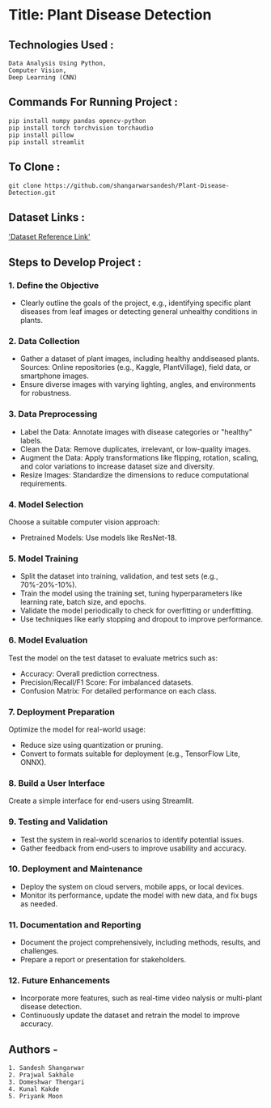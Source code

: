 # Title: Plant Disease Detection
## Technologies Used :
```
Data Analysis Using Python,
Computer Vision,
Deep Learning (CNN)
```

## Commands For Running Project :

```
pip install numpy pandas opencv-python
pip install torch torchvision torchaudio
pip install pillow
pip install streamlit
```
## To Clone :
`
git clone https://github.com/shangarwarsandesh/Plant-Disease-Detection.git
`
## Dataset Links :

['Dataset Reference Link'](https://github.com/pratikkayal/PlantDoc-Dataset)


## Steps to Develop Project :
### 1.	Define the Objective 
- Clearly outline the goals of the project, e.g., identifying
specific plant diseases from leaf images or detecting general unhealthy conditions in plants.

### 2.	Data Collection 
- Gather a dataset of plant images, including healthy anddiseased plants. 
Sources: Online repositories (e.g., Kaggle, PlantVillage), field data, or smartphone images.
- Ensure diverse images with varying lighting, angles, and environments for robustness.

### 3.	Data Preprocessing 
- Label the Data: Annotate images with disease categories or "healthy" labels.
- Clean the Data: Remove duplicates, irrelevant, or low-quality images.
- Augment the Data: Apply transformations like flipping, rotation, scaling, and color variations to increase dataset size and diversity.
- Resize Images: Standardize the dimensions to reduce computational requirements.

### 4.	Model Selection 
Choose a suitable computer vision approach: 
- Pretrained Models: Use models like ResNet-18.

### 5.	Model Training 
- Split the dataset into training, validation, and test sets (e.g., 70%-20%-10%).
- Train the model using the training set, tuning hyperparameters like learning rate, batch size, and epochs.
- Validate the model periodically to check for overfitting or underfitting.
- Use techniques like early stopping and dropout to improve performance.

### 6.	Model Evaluation 
Test the model on the test dataset to evaluate metrics such as: 
- Accuracy: Overall prediction correctness.
- Precision/Recall/F1 Score: For imbalanced datasets.
- Confusion Matrix: For detailed performance on each class.

### 7.	Deployment Preparation 
Optimize the model for real-world usage: 
- Reduce size using quantization or pruning.
- Convert to formats suitable for deployment (e.g., TensorFlow Lite, ONNX).

### 8.	Build a User Interface 
Create a simple interface for end-users using Streamlit.

### 9.	Testing and Validation 
- Test the system in real-world scenarios to identify potential issues.
- Gather feedback from end-users to improve usability and accuracy.

### 10.	Deployment and Maintenance 
- Deploy the system on cloud servers, mobile apps, or local devices.
- Monitor its performance, update the model with new data, and fix bugs as needed.

### 11.	Documentation and Reporting 
- Document the project comprehensively, including methods, results, and challenges.
- Prepare a report or presentation for stakeholders.

### 12.	Future Enhancements 
- Incorporate more features, such as real-time video nalysis or multi-plant disease detection.
- Continuously update the dataset and retrain the model to improve accuracy.


## Authors -
```
1. Sandesh Shangarwar
2. Prajwal Sakhale
3. Domeshwar Thengari
4. Kunal Kakde
5. Priyank Moon
```